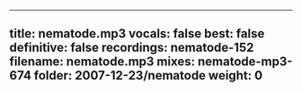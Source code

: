 
---
title: nematode.mp3
vocals: false
best: false
definitive: false
recordings: nematode-152
filename: nematode.mp3
mixes: nematode-mp3-674
folder: 2007-12-23/nematode
weight: 0
---
